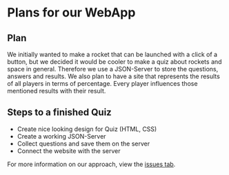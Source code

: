 # Plans for our WebApp
## Plan
We initially wanted to make a rocket that can be launched with a click of a button, but we decided it would be cooler to make a quiz about rockets and space in general. Therefore we use a JSON-Server to store the questions, answers and results. We also plan to have a site that represents the results of all players in terms of percentage. Every player influences those mentioned results with their result.

## Steps to a finished Quiz
* Create nice looking design for Quiz (HTML, CSS)
* Create a working JSON-Server
* Collect questions and save them on the server
* Connect the website with the server

For more information on our approach, view the [issues tab](https://github.com/if-03-01-C-fall-2019/webapp-modelrockets-by-siegl-and-rausch-schott/issues).
